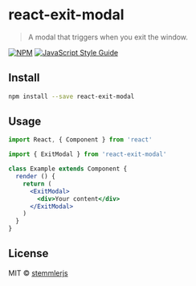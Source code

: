 # react-exit-modal

> A modal that triggers when you exit the window.

[![NPM](https://img.shields.io/npm/v/react-exit-modal.svg)](https://www.npmjs.com/package/react-exit-modal) [![JavaScript Style Guide](https://img.shields.io/badge/code_style-standard-brightgreen.svg)](https://standardjs.com)

## Install

```bash
npm install --save react-exit-modal
```

## Usage

```jsx
import React, { Component } from 'react'

import { ExitModal } from 'react-exit-modal'

class Example extends Component {
  render () {
    return (
      <ExitModal>
        <div>Your content</div>
      </ExitModal>
    )
  }
}
```

## License

MIT © [stemmlerjs](https://github.com/stemmlerjs)
